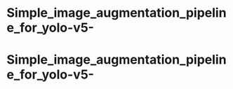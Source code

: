 # Simple_image_augmentation_pipeline_for_yolo-v5-
# Simple_image_augmentation_pipeline_for_yolo-v5-

